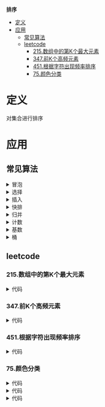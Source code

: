 **排序**
- [定义](#定义)
- [应用](#应用)
  - [常见算法](#常见算法)
  - [leetcode](#leetcode)
    - [215.数组中的第K个最大元素](#215数组中的第k个最大元素)
    - [347.前K个高频元素](#347前k个高频元素)
    - [451.根据字符出现频率排序](#451根据字符出现频率排序)
    - [75.颜色分类](#75颜色分类)


# 定义 #
对集合进行排序

# 应用 #
## 常见算法 ##
<details>
<summary>冒泡</summary>
<pre>
<code>
/**
 * 两两比较
 */
function bubble($nums) {
    $len = count($nums);
    if ($len <= 1) {
        return $nums;
    }
    for ($i = $len - 1; $i > 0; $i--) {
        for ($j = 0; $j < $i; $j++) {
            if ($nums[$j] > $nums[$j + 1]) {
                list($nums[$j], $nums[$j + 1]) = [$nums[$j + 1], $nums[$j]];
            }
        }
    }
    return $nums;
}
</code>
</pre>
</details>

<details>
<summary>选择</summary>
<pre>
<code>
/**
 * 从待排序里选择一个
 */
function select($nums) {
    $len = count($nums);
    if ($len <= 1) {
        return $nums;
    }
    for ($i = $len - 1; $i > 0; $i--) {
        $radix = 0;
        for ($j = 1; $j <= $i; $j++) {
            if ($nums[$j] > $nums[$radix]) {
                $radix = $j;
            }
            list($nums[$radix], $nums[$i]) = [$nums[$i], $nums[$radix]];
        }
    }
    return $nums;
}
</code>
</pre>
</details>

<details>
<summary>插入</summary>
<pre>
<code>
/**
 * 向有序数组中插入一个
 */
function insert($nums) {
    $len = count($nums);
    if ($len <= 1) {
        return $nums;
    }
    for ($i = 1; $i < $len; $i++) {
        $radix = $nums[$i];
        for ($j = $i - 1; $j >= 0; $j--) {
            if ($nums[$j] <= $radix) {
                break;
            }
            $nums[$j + 1] = $nums[$j];
        }
        $nums[$j + 1] = $radix;
    }
    return $nums;
}
</code>
</pre>
</details>

<details>
<summary>快排</summary>
<pre>
<code>
/**
 * 对集合进行拆分
 */
 function quick($nums) {
    $len = count($nums);
    if ($len <= 1) {
        return $nums;
    }
    quickSort($nums, 0, $len - 1);
    return $nums;
}
function quickSort(&$nums, $start, $end) {
    if ($end <= $start) {
        return;
    }
    $radix = $start;
    list($left, $right) = [$start, $end];
    while ($left < $right) {
        while ($left < $right && $nums[$right] >= $nums[$radix]) {
            $right--;
        }
        while ($left < $right && $nums[$left] <= $nums[$radix]) {
            $left++;
        }
        if ($left < $right) {
            list($nums[$left], $nums[$right]) = [$nums[$right], $nums[$left]];
        }
    }
    list($nums[$radix], $nums[$right]) = [$nums[$right], $nums[$radix]];
    quickSort($nums, $start, $right - 1);
    quickSort($nums, $right + 1, $end);
}
</code>
</pre>
</details>

<details>
<summary>归并</summary>
<pre>
<code>
/**
 * 合并两个有序集合
 */
function merge($nums) {
    $len = count($nums);
    if ($len <= 1) {
        return $nums;
    }
    mergeSort($nums, 0, $len - 1);
    return $nums;
}
function mergeSort(&$nums, $start, $end) {
    if ($end <= $start) {
        return;
    }
    $mid = $start + intval(($end - $start) / 2);
    mergeSort($nums, $start, $mid);
    mergeSort($nums, $mid + 1, $end);
    mergeSortArray($nums, $start, $mid, $end);
}
function mergeSortArray(&$nums, $start, $mid, $end) {
    if ($end <= $start) {
        return;
    }
    $tmp = [];
    list($i, $j) = [$start, $mid + 1];
    while ($i <= $mid && $j <= $end) {
        $tmp[] = $nums[$i] <= $nums[$j] ? $nums[$i++] : $nums[$j++];
    }
    while($i <= $mid) {
        $tmp[] = $nums[$i++];
    }
    while ($j <= $end) {
        $tmp[] = $nums[$j++];
    }
    for ($k = $start; $k <= $end; $k++) {
        $nums[$k] = $tmp[$k -$start];
    }
}
</code>
</pre>
</details>

<details>
<summary>计数</summary>
<pre>
<code>
/**
 * 统计元素数量
 */
 function countSort($nums) {
    $len = count($nums);
    if ($len <= 1) {
        return $nums;
    }
    list($min, $max) = [min($nums), max($nums)];
    $list = array_fill(0, $max - $min + 1, 0);
    foreach ($nums as $num) {
        $list[$num - $min]++;
    }
    $i = 0;
    foreach ($list as $key => $value) {
        while ($value-- > 0) {
            $nums[$i++] = $min + $key;
        }
    }
    return $nums;
}
</code>
</pre>
</details>

<details>
<summary>基数</summary>
<pre>
<code>
/**
 * 基数计数
 */
function radix($nums) {
    $len = count($nums);
    if ($len <= 1) {
        return $nums;
    }
    $d = strlen(max($nums));
    $radix = 1;
    for ($i = 0; $i < $d; $i++) {
        $list = array_fill(0, 10, []);
        foreach ($nums as $num) {
            $list[($num / $radix) % 10][] = $num;
        }

        $j = 0;
        foreach ($list as $value) {
            while ($value) {
                $nums[$j++] = array_shift($value);
            }
        }
        $radix *= 10;
    }
    return $nums;
}
</code>
</pre>
</details>

<details>
<summary>桶</summary>
<pre>
<code>
/**
 * 桶排序
 */
function bucket($nums) {
    $len = count($nums);
    if ($len <= 1) {
        return $nums;
    }
    list($cnt, $min, $max) = [3, min($nums), max($nums)];
    $cap = ceil(($max - $min + 1) / $cnt);
    $buckets = array_fill(0, $cnt, []);
    foreach ($nums as $num) {
        $index = intval(($num - $min) / $cap);
        for ($i = count($buckets[$index]) - 1; $i >= 0; $i--) {
            if ($buckets[$index][$i] <= $num) {
                break;
            }
            $buckets[$index][$i + 1] =$buckets[$index][$i];
        }
        $buckets[$index][$i + 1] = $num;
    }
    $j = 0;
    foreach ($buckets as $bucket) {
        while ($bucket) {
            $nums[$j++] = array_shift($bucket);
        }
    }
    return $nums;
}
</code>
</pre>
</details>

## leetcode ##
### 215.数组中的第K个最大元素 ###
<details>
<summary>代码</summary>
<pre>
<code>
/**
 * 利用快速排序
 */
function findKthLargest($nums, $k){
    $len = count($nums);
    if ($len < 1) {
        return null;
    }
    list($left, $right) = [0, $len - 1];
    while ($left <= $right) {
        $mid = quick($nums, $left, $right);
        var_dump($mid);exit;
        if ($len - $k == $mid) {
            return $nums[$mid];
        } else if ($left - $k < $mid) {
            $left = $mid + 1;
        } else {
            $right = $mid - 1;
        }
    }
}
function quick(&$nums, $start, $end) {
    if ($start > $end) {
        return;
    }
    list($left, $right) = [$start, $end];
    while ($left < $right) {
        while ($left < $right && $nums[$right] >= $nums[$start]) {
            $right--;
        }
        while ($left < $right && $nums[$left] <= $nums[$start]) {
            $left++;
        }
        if ($left < $right) {
            list($nums[$left], $nums[$right]) = [$nums[$right], $nums[$left]];
        }
    }
    list($nums[$start], $nums[$right]) = [$nums[$right], $nums[$start]];
    return $right;
}
</code>
</pre>
</details>

### 347.前K个高频元素 ###
<details>
<summary>代码</summary>
<pre>
<code>
/**
 * 桶排序
 */
function topKFrequent($nums, $k) {
    $len = count($nums);
    $map = [];
    for ($i = 0; $i < $len; $i++) {
        if (!isset($map[$nums[$i]])) {
            $map[$nums[$i]] = 0;
        }
        $map[$nums[$i]]++;
    }
    list($min, $max) = [min($map), max($map)];
    $list = array_fill($min, $max - $min + 1, []);
    foreach ($map as $key => $value) {
        $list[$value][] = $key;
    }
    $res = [];
    for ($i = $max; $i >= $min; $i--) {
        while (count($list[$i])) {
            $res[] = array_pop($list[$i]);
            if (count($res) == $k) {
                break 2;
            }
        }
    }
    return $res;
}
</code>
</pre>
</details>

### 451.根据字符出现频率排序 ###
<details>
<summary>代码</summary>
<pre>
<code>
/**
 * 桶排序
 */
function frequencySort($s) {
    if (!$s) {
        return $s;
    }
    $len = strlen($s);
    $map = [];
    for($i = 0; $i < $len; $i++) {
        if (!isset($map[$s[$i]])) {
            $map[$s[$i]] = 0;
        }
        $map[$s[$i]]++;
    }
    list($min, $max) = [min($map), max($map)];
    $list = array_fill($min, $max - $min + 1, []);
    foreach ($map as $key => $value) {
        $list[$value][] = $key;
    }
    $res = '';
    for ($i = $max; $i >= $min; $i--) {
        while (count($list[$i])) {
            $char = array_pop($list[$i]);
            $cnt = $i;
            while ($cnt > 0) {
                $res .= $char;
                $cnt--;
            }
        }
    }
    return $res;
}
</code>
</pre>
</details>

### 75.颜色分类 ###
<details>
<summary>代码</summary>
<pre>
<code>
/**
 * 计数排序
 */
function sortColors(&$nums) {
    $len = count($nums);
    if ($len <= 1) {
        return;
    }
    $map = array_fill(0, 3, 0);
    for ($i = 0; $i < $len; $i++) {
        $map[$nums[$i]]++;
    }
    $j = 0;
    foreach ($map as $k => $v) {
        while ($v > 0) {
            $nums[$j++] = $k;
            $v--;
        }
    }
}
</code>
</pre>
</details>
<details>
<summary>代码</summary>
<pre>
<code>
/**
 * 选择排序
 */
function sortColors(&$nums) {
    $len = count($nums);
    if ($len <= 1) {
        return $nums;
    }
    list($l, $r, $i) = [0, $len - 1, 0];
    while ($i <= $r) {
        if ($nums[$i] == 2) {
            list($nums[$r], $nums[$i]) = [$nums[$i], $nums[$r]];
            $r--;
            continue;
        }
        if ($nums[$i] == 0) {
            list($nums[$l], $nums[$i]) = [$nums[$i], $nums[$l]];
            $l++;
        }
        $i++;
    }
}
</code>
</pre>
</details>
<details>
<summary>代码</summary>
<pre>
<code>
/**
 * 插入排序
 */
function sortColors(&$nums) {
    $len = count($nums);
    if ($len <= 1) {
        return $nums;
    }
    list($red, $white, $blue) = [-1, -1, -1];
    for ($i = 0; $i < $len; $i++) {
        switch ($nums[$i]) {
            case 0:
                $nums[++$blue] = 2;
                $nums[++$white] = 1;
                $nums[++$red] = 0;
                break;
            case 1:
                $nums[++$blue] = 2;
                $nums[++$white] = 1;
                break;
            case 2:
                $nums[++$blue] = 2;
                break;

        }
    }
}
</code>
</pre>
</details>

